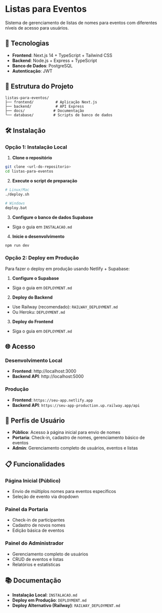 # Listas para Eventos

Sistema de gerenciamento de listas de nomes para eventos com diferentes níveis de acesso para usuários.

## 🚀 Tecnologias

- **Frontend**: Next.js 14 + TypeScript + Tailwind CSS
- **Backend**: Node.js + Express + TypeScript
- **Banco de Dados**: PostgreSQL
- **Autenticação**: JWT

## 📁 Estrutura do Projeto

```
listas-para-eventos/
├── frontend/          # Aplicação Next.js
├── backend/           # API Express
├── docs/             # Documentação
└── database/         # Scripts de banco de dados
```

## 🛠️ Instalação

### Opção 1: Instalação Local
1. **Clone o repositório**
```bash
git clone <url-do-repositorio>
cd listas-para-eventos
```

2. **Execute o script de preparação**
```bash
# Linux/Mac
./deploy.sh

# Windows
deploy.bat
```

3. **Configure o banco de dados Supabase**
- Siga o guia em `INSTALACAO.md`

4. **Inicie o desenvolvimento**
```bash
npm run dev
```

### Opção 2: Deploy em Produção
Para fazer o deploy em produção usando Netlify + Supabase:

1. **Configure o Supabase**
- Siga o guia em `DEPLOYMENT.md`

2. **Deploy do Backend**
- Use Railway (recomendado): `RAILWAY_DEPLOYMENT.md`
- Ou Heroku: `DEPLOYMENT.md`

3. **Deploy do Frontend**
- Siga o guia em `DEPLOYMENT.md`

## 🌐 Acesso

### Desenvolvimento Local
- **Frontend**: http://localhost:3000
- **Backend API**: http://localhost:5000

### Produção
- **Frontend**: `https://seu-app.netlify.app`
- **Backend API**: `https://seu-app-production.up.railway.app/api`

## 👥 Perfis de Usuário

- **Público**: Acesso à página inicial para envio de nomes
- **Portaria**: Check-in, cadastro de nomes, gerenciamento básico de eventos
- **Admin**: Gerenciamento completo de usuários, eventos e listas

## 📋 Funcionalidades

### Página Inicial (Público)
- Envio de múltiplos nomes para eventos específicos
- Seleção de evento via dropdown

### Painel da Portaria
- Check-in de participantes
- Cadastro de novos nomes
- Edição básica de eventos

### Painel do Administrador
- Gerenciamento completo de usuários
- CRUD de eventos e listas
- Relatórios e estatísticas

## 📚 Documentação

- **Instalação Local**: `INSTALACAO.md`
- **Deploy em Produção**: `DEPLOYMENT.md`
- **Deploy Alternativo (Railway)**: `RAILWAY_DEPLOYMENT.md` 